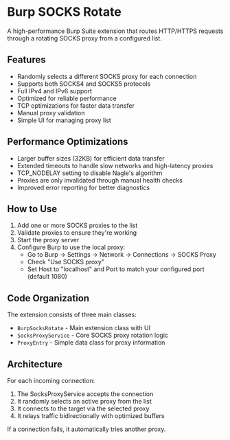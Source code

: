 # Burp SOCKS Rotate

A high-performance Burp Suite extension that routes HTTP/HTTPS requests through a rotating SOCKS proxy from a configured list.

## Features

- Randomly selects a different SOCKS proxy for each connection
- Supports both SOCKS4 and SOCKS5 protocols
- Full IPv4 and IPv6 support
- Optimized for reliable performance
- TCP optimizations for faster data transfer
- Manual proxy validation
- Simple UI for managing proxy list

## Performance Optimizations

- Larger buffer sizes (32KB) for efficient data transfer
- Extended timeouts to handle slow networks and high-latency proxies
- TCP_NODELAY setting to disable Nagle's algorithm
- Proxies are only invalidated through manual health checks
- Improved error reporting for better diagnostics

## How to Use

1. Add one or more SOCKS proxies to the list
2. Validate proxies to ensure they're working
3. Start the proxy server
4. Configure Burp to use the local proxy:
   - Go to Burp → Settings → Network → Connections → SOCKS Proxy
   - Check "Use SOCKS proxy"
   - Set Host to "localhost" and Port to match your configured port (default 1080)

## Code Organization

The extension consists of three main classes:

- `BurpSocksRotate` - Main extension class with UI
- `SocksProxyService` - Core SOCKS proxy rotation logic
- `ProxyEntry` - Simple data class for proxy information

## Architecture

For each incoming connection:
1. The SocksProxyService accepts the connection
2. It randomly selects an active proxy from the list
3. It connects to the target via the selected proxy
4. It relays traffic bidirectionally with optimized buffers

If a connection fails, it automatically tries another proxy.